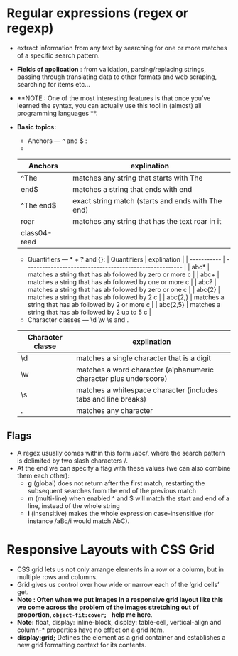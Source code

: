 # Regular expressions (regex or regexp)
 * extract information from any text by searching for one or more matches of a specific search pattern. 
 * **Fields of application** : from validation, parsing/replacing strings, passing through translating data to other formats and web scraping, searching for items etc...

 * **NOTE : One of the most interesting features is that once you’ve learned the syntax, you can actually use this tool in (almost) all programming languages **.
 * **Basic topics:**
    * Anchors — ^ and $ : 
    * 
    | Anchors      | explination                                       |
    | ------------ | ------------------------------------------------- |
    | ^The         | matches any string that starts with The           |
    | end$         | matches a string that ends with end               |
    | ^The end$    | exact string match (starts and ends with The end) |
    | roar         | matches any string that has the text roar in it   |
    | class04-read |                                                   |

    * Quantifiers — * + ? and {}:
        | Quantifiers | explination                                             |
        | ----------- | ------------------------------------------------------- |
        | abc*        | matches a string that has ab followed by zero or more c |
        | abc+        | matches a string that has ab followed by one or more c  |
        | abc?        | matches a string that has ab followed by zero or one c  |
        | abc{2}      | matches a string that has ab followed by 2 c            |
        | abc{2,}     | matches a string that has ab followed by 2 or more c    |
        | abc{2,5}    | matches a string that has ab followed by 2 up to 5 c    |
    * Character classes — \d \w \s and .
    
    | Character classe | explination                                                       |
    | ---------------- | ----------------------------------------------------------------- |
    | \d               | matches a single character that is a digit                        |
    | \w               | matches a word character (alphanumeric character plus underscore) |
    | \s               | matches a whitespace character (includes tabs and line breaks)    |
    | .                | matches any character                                             |

## Flags
 * A regex usually comes within this form /abc/, where the search pattern is delimited by two slash characters /.
 * At the end we can specify a flag with these values (we can also combine them each other):
   * **g** (global) does not return after the first match, restarting the subsequent searches from the end of the previous match
   * **m** (multi-line) when enabled ^ and $ will match the start and end of a line, instead of the whole string
   * **i** (insensitive) makes the whole expression case-insensitive (for instance /aBc/i would match AbC).

# Responsive Layouts with CSS Grid
   * CSS grid lets us not only arrange elements in a row or a column, but in multiple rows and columns.
   * Grid gives us control over how wide or narrow each of the ‘grid cells’ get.
   * **Note : Often when we put images in a responsive grid layout like this we come across the problem of the images stretching out of proportion, `object-fit:cover; ` help me here**.
   * **Note:** float, display: inline-block, display: table-cell, vertical-align and column-* properties have no effect on a grid item.
   * **display:grid;** Defines the element as a grid container and establishes a new grid formatting context for its contents.